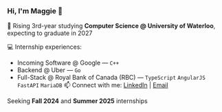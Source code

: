 ### Hi, I'm Maggie 💫

🌱  Rising 3rd-year studying **Computer Science @ University of Waterloo**, expecting to graduate in 2027

💻  Internship experiences:
- Incoming Software @ Google — `C++`
- Backend @ Uber — `Go`
- Full-Stack @ Royal Bank of Canada (RBC) — `TypeScript` `AngularJS` `FastAPI` `MariaDB`
📫 Connect with me: [LinkedIn](https://www.linkedin.com/in/xmaggieliu/) | [Email](mailto:mm2liu@uwaterloo.ca)

Seeking **Fall 2024** and **Summer 2025** internships

<!--
Here are some ideas to get you started:

- 🔭 I’m currently working on ...
- 🌱 I’m currently learning ...
- 👯 I’m looking to collaborate on ...
- 🤔 I’m looking for help with ...
- 💬 Ask me about ...
- ⚡ Fun fact: ...
-->
